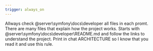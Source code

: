 ```yaml
---
trigger: always_on
---
```


Allways check @server\symfony\docs\developer all files in each promt. There are many files that explain how the project works. Starts with @server\symfony\docs\developer\README.md and follow the links to understand the project. 
Print in chat ARCHITECTURE so I know that you read it and use this rule.